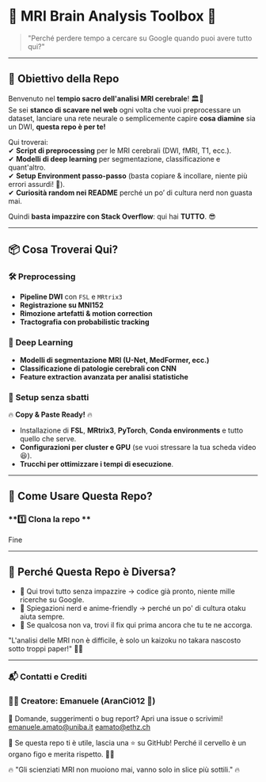 # 🧠 MRI Brain Analysis Toolbox 🧠  

> "Perché perdere tempo a cercare su Google quando puoi avere tutto qui?"  

---

## 🎯 Obiettivo della Repo  

Benvenuto nel **tempio sacro dell'analisi MRI cerebrale**! 🏛️🔬  
Se sei **stanco di scavare nel web** ogni volta che vuoi preprocessare un dataset, lanciare una rete neurale o semplicemente capire **cosa diamine** sia un DWI, **questa repo è per te!**  

Qui troverai:  
✔ **Script di preprocessing** per le MRI cerebrali (DWI, fMRI, T1, ecc.).  
✔ **Modelli di deep learning** per segmentazione, classificazione e quant'altro.  
✔ **Setup Environment passo-passo** (basta copiare & incollare, niente più errori assurdi! 🚀).  
✔ **Curiosità random nei README** perché un po’ di cultura nerd non guasta mai.  

Quindi **basta impazzire con Stack Overflow**: qui hai **TUTTO**. 😎  

---

## 📦 Cosa Troverai Qui?  

### 🛠️ **Preprocessing**  
- **Pipeline DWI** con `FSL` e `MRtrix3`  
- **Registrazione su MNI152**  
- **Rimozione artefatti & motion correction**  
- **Tractografia con probabilistic tracking**  

### 🧠 **Deep Learning**  
- **Modelli di segmentazione MRI (U-Net, MedFormer, ecc.)**  
- **Classificazione di patologie cerebrali con CNN**  
- **Feature extraction avanzata per analisi statistiche**  

### 📜 **Setup senza sbatti**  
🔥 **Copy & Paste Ready!** 🔥  
- Installazione di **FSL**, **MRtrix3**, **PyTorch**, **Conda environments** e tutto quello che serve.  
- **Configurazioni per cluster e GPU** (se vuoi stressare la tua scheda video 😆).  
- **Trucchi per ottimizzare i tempi di esecuzione**.  

---

## 🚀 **Come Usare Questa Repo?**  

### **1️⃣ Clona la repo **  

Fine

---

## 📢 Perché Questa Repo è Diversa?

- 🌟 Qui trovi tutto senza impazzire → codice già pronto, niente mille ricerche su Google.
- 🌟 Spiegazioni nerd e anime-friendly → perché un po' di cultura otaku aiuta sempre.
- 🌟 Se qualcosa non va, trovi il fix qui prima ancora che tu te ne accorga.

"L'analisi delle MRI non è difficile, è solo un kaizoku no takara nascosto sotto troppi paper!" 🏴‍☠️

---

### 📬 Contatti e Crediti

### 👨‍💻 Creatore: Emanuele (AranCi012 🍊)
📩 Domande, suggerimenti o bug report? Apri una issue o scrivimi!
emanuele.amato@uniba.it
eamato@ethz.ch

🚀 Se questa repo ti è utile, lascia una ⭐ su GitHub! Perché il cervello è un organo figo e merita rispetto. 🧠✨

🔥 "Gli scienziati MRI non muoiono mai, vanno solo in slice più sottili." 🔥
